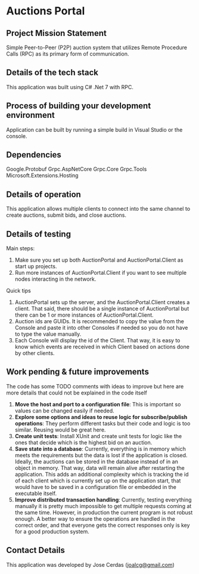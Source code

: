 # Auctions Portal

## Project Mission Statement

Simple Peer-to-Peer (P2P) auction system that utilizes Remote Procedure Calls (RPC) as its primary form of communication.

## Details of the tech stack

This application was built using C# .Net 7 with RPC.

## Process of building your development environment

Application can be built by running a simple build in Visual Studio or the console.

## Dependencies

Google.Protobuf
Grpc.AspNetCore
Grpc.Core
Grpc.Tools
Microsoft.Extensions.Hosting

## Details of operation

This application allows multiple clients to connect into the same channel to create auctions, submit bids, and close auctions.

## Details of testing

Main steps:

1. Make sure you set up both AuctionPortal and AuctionPortal.Client as start up projects.
2. Run more instances of AuctionPortal.Client if you want to see multiple nodes interacting in the network.

Quick tips

1. AuctionPortal sets up the server, and the AuctionPortal.Client creates a client. That said, there should be a single instance of AuctionPortal but there can be 1 or more instances of AuctionPortal.Client.
2. Auction ids are GUIDs. It is recommended to copy the value from the Console and paste it into other Consoles if needed so you do not have to type the value manually.
3. Each Console will display the id of the Client. That way, it is easy to know which events are received in which Client based on actions done by other clients.

## Work pending & future improvements

The code has some TODO comments with ideas to improve but here are more details that could not be explained in the code itself

1. **Move the host and port to a configuration file**: This is important so values can be changed easily if needed.
2. **Explore some options and ideas to reuse logic for subscribe/publish operations**: They perform different tasks but their code and logic is too similar. Reusing would be great here.
3. **Create unit tests**: Install XUnit and create unit tests for logic like the ones that decide which is the highest bid on an auction.
4. **Save state into a database**: Currently, everything is in memory which meets the requirements but the data is lost if the application is closed. Ideally, the auctions can be stored in the database instead of in an object in memory. That way, data will remain alive after restarting the application. This adds an additional complexity which is tracking the id of each client which is currently set up on the application start, that would have to be saved in a configuration file or embedded in the executable itself.
5. **Improve distributed transaction handling**: Currently, testing everything manually it is pretty much impossible to get multiple requests coming at the same time. However, in production the current program is not robust enough. A better way to ensure the operations are handled in the correct order, and that everyone gets the correct responses only is key for a good production system.

## Contact Details

This application was developed by Jose Cerdas (joalcg@gmail.com)
